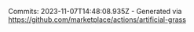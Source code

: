 Commits: 2023-11-07T14:48:08.935Z - Generated via https://github.com/marketplace/actions/artificial-grass
<br>
